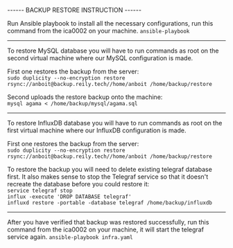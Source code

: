------ BACKUP RESTORE INSTRUCTION ------

Run Ansible playbook to install all the necessary configurations, run this command from the ica0002 on your machine.
```ansible-playbook```

----------------------------------------

To restore MySQL database you will have to run commands as root on the second virtual machine where our MySQL configuration is made. 

First one restores the backup from the server:<br>
```sudo duplicity --no-encryption restore rsync://anboit@backup.reily.tech//home/anboit /home/backup/restore```

Second uploads the restore backup onto the machine:<br>
```mysql agama < /home/backup/mysql/agama.sql```

----------------------------------------

To restore InfluxDB database you will have to run commands as root on the first virtual machine where our InfluxDB configuration is made.

First one restores the backup from the server:<br>
```sudo duplicity --no-encryption restore rsync://anboit@backup.reily.tech//home/anboit /home/backup/restore```

To restore the backup you will need to delete existing telegraf database first. It also makes sense to stop the Telegraf service so that it doesn't recreate the database before you could restore it:<br>
```service telegraf stop```<br>
```influx -execute 'DROP DATABASE telegraf'```<br>
```influxd restore -portable -database telegraf /home/backup/influxdb```

----------------------------------------

After you have verified that backup was restored successfully, run this command from the ica0002 on your machine, it will start the telegraf service again.
```ansible-playbook infra.yaml```
